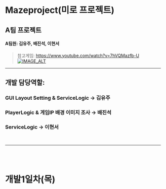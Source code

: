 # Mazeproject(미로 프로젝트)
## A팀 프로젝트   

#### A팀원: 김유주, 배진석, 이현서   

> 참고게임: https://www.youtube.com/watch?v=7hVQMazfb-U <br/>
[![IMAGE_ALT](https://i.ytimg.com/vi/7hVQMazfb-U/hqdefault.jpg?sqp=-oaymwE2COADEI4CSFXyq4qpAygIARUAAIhCGAFwAcABBvABAfgB_gWAAuADigIMCAAQARhlIGUoMTAP&rs=AOn4CLAiDjO2HkoYgAimSu2RqCmG86QtOQ)](https://www.youtube.com/watch?v=7hVQMazfb-U)

***

## 개발 담당역할:
### GUI Layout Setting & ServiceLogic → 김유주

### PlayerLogic & 게임IP 배경 이미지 조사 → 배진석

### ServiceLogic → 이현서

<br> 

***
<br><br>   

# 개발1일차(목)